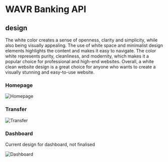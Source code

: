 # WAVR Banking API


## design


The white color creates a sense of openness, clarity and simplicity, while also being visually appealing. The use of white space and minimalist design elements highlights the content and makes it easy to navigate. 
The color white represents purity, cleanliness, and modernity, which makes it a popular choice for professional and high-end websites. Overall, a white clean website design is a great choice for anyone who wants to create a visually stunning and easy-to-use website.


### Homepage


![Homepage](https://github.com/sahibthecreator/Java-Banking-App-REST-API/assets/90270910/cc61c611-92c4-49af-a7ea-1ea9816c7b0f)


### Transfer 


![Transfer](https://github.com/sahibthecreator/Java-Banking-App-REST-API/assets/90270910/7e8803a2-bd4c-4a26-a598-41ea5c62a081)


### Dashboard
Current design for dashboard, not finalised


![Dashboard](https://github.com/sahibthecreator/Java-Banking-App-REST-API/assets/90270910/3756f4a0-179d-4b9d-aa25-fd29edd9fe59)
